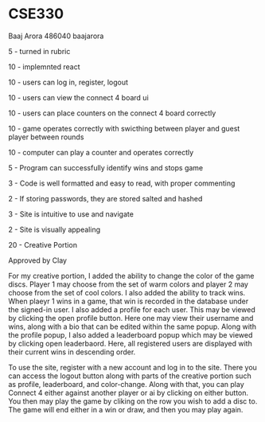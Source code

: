# CSE330
Baaj Arora 486040 baajarora

5 - turned in rubric


10 - implemnted react


10 - users can log in, register, logout

10 - users can view the connect 4 board ui

10 - users can place counters on the connect 4 board correctly

10 - game operates correctly with swicthing between player and guest player between rounds

10 - computer can play a counter and operates correctly

5 - Program can successfully identify wins and stops game


3 - Code is well formatted and easy to read, with proper commenting

2 - If storing passwords, they are stored salted and hashed


3 - Site is intuitive to use and navigate

2 - Site is visually appealing


20 - Creative Portion


Approved by Clay






For my creative portion, I added the ability to change the color of the game discs. Player 1 may choose from the set of warm colors and player 2 may choose from the set of cool colors. I also added the ability to track wins. When plaeyr 1 wins in a game, that win is recorded in the database under the signed-in user. I also added a profile for each user. This may be viewed by clicking the open profile button. Here one may view their username and wins, along with a bio that can be edited within the same popup. Along with the profile popup, I also added a leaderboard popup which may be viewed by clicking open leaderbaord. Here, all registered users are displayed with their current wins in descending order. 

To use the site, register with a new account and log in to the site. There you can access the logout button along with parts of the creative portion such as profile, leaderboard, and color-change. Along with that, you can play Connect 4 either against another player or ai by clicking on either button. You then may play the game by cliking on the row you wish to add a disc to. The game will end either in a win or draw, and then you may play again.
